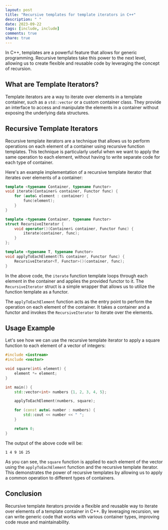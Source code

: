 ```yaml
---
layout: post
title: "Recursive templates for template iterators in C++"
description: " "
date: 2023-09-22
tags: [include, include]
comments: true
share: true
---
```


In C++, templates are a powerful feature that allows for generic programming. Recursive templates take this power to the next level, allowing us to create flexible and reusable code by leveraging the concept of recursion.

## What are Template Iterators?

Template iterators are a way to iterate over elements in a template container, such as a `std::vector` or a custom container class. They provide an interface to access and manipulate the elements in a container without exposing the underlying data structures.

## Recursive Template Iterators

Recursive template iterators are a technique that allows us to perform operations on each element of a container using recursive function templates. This technique is particularly useful when we want to apply the same operation to each element, without having to write separate code for each type of container.

Here's an example implementation of a recursive template iterator that iterates over elements of a container:

```cpp
template <typename Container, typename Functor>
void iterate(Container& container, Functor func) {
    for (auto& element : container) {
        func(element);
    }
}

template <typename Container, typename Functor>
struct RecursiveIterator {
    void operator()(Container& container, Functor func) {
        iterate(container, func);
    }
};

template <typename T, typename Functor>
void applyToEachElement(T& container, Functor func) {
    RecursiveIterator<T, Functor>()(container, func);
}
```

In the above code, the `iterate` function template loops through each element in the container and applies the provided functor to it. The `RecursiveIterator` struct is a simple wrapper that allows us to utilize the function template as a functor.

The `applyToEachElement` function acts as the entry point to perform the operation on each element of the container. It takes a container and a functor and invokes the `RecursiveIterator` to iterate over the elements.

## Usage Example

Let's see how we can use the recursive template iterator to apply a square function to each element of a vector of integers:

```cpp
#include <iostream>
#include <vector>

void square(int& element) {
    element *= element;
}

int main() {
    std::vector<int> numbers {1, 2, 3, 4, 5};

    applyToEachElement(numbers, square);

    for (const auto& number : numbers) {
        std::cout << number << " ";
    }

    return 0;
}
```

The output of the above code will be:
```
1 4 9 16 25
```

As you can see, the `square` function is applied to each element of the vector using the `applyToEachElement` function and the recursive template iterator. This demonstrates the power of recursive templates by allowing us to apply a common operation to different types of containers.

## Conclusion

Recursive template iterators provide a flexible and reusable way to iterate over elements of a template container in C++. By leveraging recursion, we can write generic code that works with various container types, improving code reuse and maintainability.